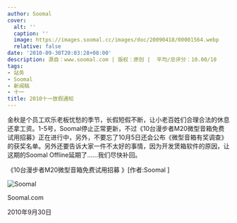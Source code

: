 ```yaml
---
author: Soomal
cover:
  alt: ''
  caption: ''
  image: https://images.soomal.cc/images/doc/20090418/00001564.webp
  relative: false
date: '2010-09-30T20:03:28+08:00'
description: 源自：www.soomal.com | 版权：原创 |  平均/总评分：10.00/10
tags:
- 站务
- Soomal
- 新闻稿
- 十一
title: 2010十一放假通知
---
```


金秋是个员工欢乐老板忧愁的季节，长假短假不断，让小老百姓们合理合法的休息还拿工资。1-5号，Soomal停止正常更新，不过《10台漫步者M20微型音箱免费试用招募》正在进行中，另外，不要忘了10月5日还会公布《微型音箱有奖调查》的获奖名单。另外还要告诉大家一件不太好的事情，因为开发煲箱软件的原因，让这期的Soomal Offline延期了……我们尽快补回。



《10台漫步者M20微型音箱免费试用招募 》[作者:Soomal ]



![Soomal](https://images.soomal.cc/images/doc/20090418/00001564.webp)



Soomal.com



2010年9月30日